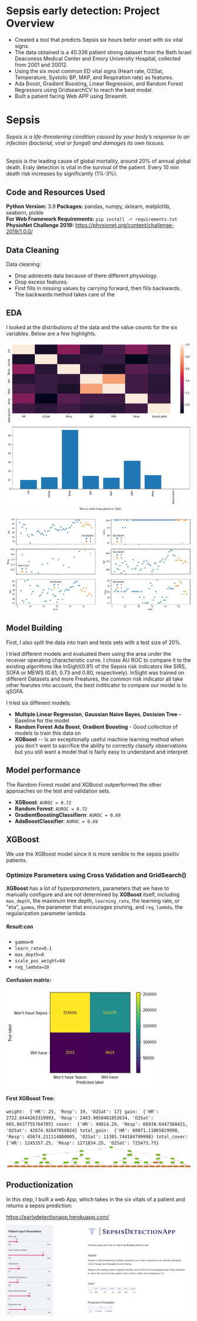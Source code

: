# Sepsis early detection: Project Overview 
* Created a tool that predicts Sepsis six hours befor onset with six vital signs.
* The data obtained is a 40.336 patient strong dataset from the Beth Israel Deaconess Medical Center and Emory University Hospital, collected from 2001 and 20012.
* Using the six most common ED vital signs (Heart rate, O2Sat, Temperature, Systolic BP, MAP, and Respiration rate) as features.
* Ada Boost, Gradient Boosting, Linear Regression, and Random Forest Regressors using GridsearchCV to reach the best model. 
* Built a patient facing Web APP using Streamlit. 

# Sepsis
###### Sepsis is a life-threatening condition caused by your body’s response to an infection (bacterial, viral or fungal) and damages its own tissues.
Sepsis is the leading cause of global mortality, around 20% of annual global death. Eraly detection is vital in the survival of the patient. Every 10 min death risk increases by significantly (1%-3%).

## Code and Resources Used 
**Python Version:** 3.9
**Packages:** pandas, numpy, sklearn, matplotlib, seaborn, pickle  
**For Web Framework Requirements:**  ```pip install -r requirements.txt```  
**PhysioNet Challenge 2019:** https://physionet.org/content/challenge-2019/1.0.0/

## Data Cleaning
Data cleaning:

*	Drop adolecets data because of there different physiology.
*	Drop excess features.
*	First fills in missing values by carrying forward, then fills backwards. The backwards method takes care of the


## EDA
I looked at the distributions of the data and the value counts for the six variables. Below are a few highlights. 

![Heatmap](https://github.com/JonasGrabbe/SepsisApp/blob/main/images/heatmap.png "Heatmap")
![Missing values](https://github.com/JonasGrabbe/SepsisApp/blob/main/images/missingValues.png "Missing Values")
![Patient 1216](https://github.com/JonasGrabbe/SepsisApp/blob/main/images/patient1216.png "Patient 1216")

## Model Building 

First, I also split the data into train and tests sets with a test size of 20%.   

I tried  different models and evaluated them using the area under the receiver operating characteristic curve. I chose AU ROC to compare it to the existing algorithms like InSight(0.91) of the Sepsis risk indicators like SIRS, SOFA or MEWS (0.61, 0.73 and 0.80, respectively). 
InSight was trained on different Datasets and more Freatures, the common risk indicator all take other fearutes into account, the best inditicator to compare our model is to qSOFA.

I tried six different models:
*	**Multiple Linear Regression**, **Gaussian Naive Bayes**,	**Decision Tree** – Baseline for the model 
*	**Random Forest** **Ada Boost**, **Gradient Boosting** - Good collection of models to train this data on
*	**XGBoost** -- Is an exceptionally useful machine learning method when you don't want to sacrifice the ability to correctly classify observations but you still want a model that is fairly easy to understand and interpret.

## Model performance
The Random Forest model and XGBoost outperformed the other approaches on the test and validation sets. 
* **XGBoost**: `AUROC = 0.72`
*	**Random Forest**: `AUROC = 0.72` 
*	**GradientBoostingClassifiern**: `AUROC = 0.69` 
*	**AdaBoostClassifier**: `AUROC = 0.69`

## XGBoost 
We use the XGBoost model since it is more senible to the sepsis positiv patients.

### Optimize Parameters using Cross Validation and GridSearch()

**XGBoost** has a lot of *hyperparameters*, parameters that we have to manually configure and are not determined by **XGBoost** itself, including `max_depth`, the maximum tree depth, `learning_rate`, the learning rate, or "eta", `gamma`, the parameter that encourages pruning, and `reg_lambda`, the regularization parameter lambda. 
##### Result:con
* `gamma=0`
* `learn_rate=0.1`
* `max_depth=8`
* `scale_pos_weight=60`
* `reg_lambda=10`

#### Confusion matrix:
![Confusion Matrix](https://github.com/JonasGrabbe/SepsisApp/blob/main/images/descarga.png "Confusion matrix")
#### First XGBoost Tree:
`weight:  {'HR': 25, 'Resp': 19, 'O2Sat': 17}
gain:  {'HR': 2722.8444263319993, 'Resp': 2403.9058481052634, 'O2Sat': 665.0437755764705}
cover:  {'HR': 49814.29, 'Resp': 66938.6447368421, 'O2Sat': 42674.92647058824}
total_gain:  {'HR': 68071.11065829998, 'Resp': 45674.211114000005, 'O2Sat': 11305.744184799998}
total_cover:  {'HR': 1245357.25, 'Resp': 1271834.25, 'O2Sat': 725473.75}`
![Tree](https://github.com/JonasGrabbe/SepsisApp/blob/main/images/tree.png "Tree")

## Productionization 
In this step, I built a web App, which takes in the six vitals of a patient and returns a sepsis prediction:

https://earlydetectionapp.herokuapp.com/

![App](https://github.com/JonasGrabbe/SepsisApp/blob/main/images/sepsisAppSS.png "App")
